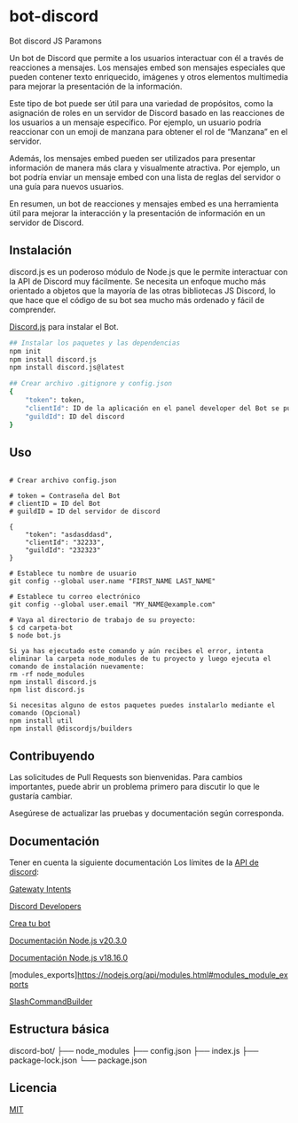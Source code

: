 # bot-discord
Bot discord JS Paramons

Un bot de Discord que permite a los usuarios interactuar con él a través de reacciones a mensajes. Los mensajes embed son mensajes especiales que pueden contener texto enriquecido, imágenes y otros elementos multimedia para mejorar la presentación de la información.

Este tipo de bot puede ser útil para una variedad de propósitos, como la asignación de roles en un servidor de Discord basado en las reacciones de los usuarios a un mensaje específico. Por ejemplo, un usuario podría reaccionar con un emoji de manzana para obtener el rol de “Manzana” en el servidor.

Además, los mensajes embed pueden ser utilizados para presentar información de manera más clara y visualmente atractiva. Por ejemplo, un bot podría enviar un mensaje embed con una lista de reglas del servidor o una guía para nuevos usuarios.

En resumen, un bot de reacciones y mensajes embed es una herramienta útil para mejorar la interacción y la presentación de información en un servidor de Discord.

## Instalación

discord.js es un poderoso módulo de Node.js que le permite interactuar con la API de Discord muy fácilmente. Se necesita un enfoque mucho más orientado a objetos que la mayoría de las otras bibliotecas JS Discord, lo que hace que el código de su bot sea mucho más ordenado y fácil de comprender.

[Discord.js](https://discord.js.org/) para instalar el Bot.

```bash
## Instalar los paquetes y las dependencias
npm init
npm install discord.js
npm install discord.js@latest

## Crear archivo .gitignore y config.json
{
    "token": token,
    "clientId": ID de la aplicación en el panel developer del Bot se puede conseguir
	"guildId": ID del discord
}
```

## Uso

```node Bot.js

# Crear archivo config.json

# token = Contraseña del Bot
# clientID = ID del Bot
# guildID = ID del servidor de discord

{
    "token": "asdasddasd",
    "clientId": "32233",
    "guildId": "232323"
}

# Establece tu nombre de usuario
git config --global user.name "FIRST_NAME LAST_NAME"

# Establece tu correo electrónico
git config --global user.email "MY_NAME@example.com"

# Vaya al directorio de trabajo de su proyecto:
$ cd carpeta-bot
$ node bot.js

Si ya has ejecutado este comando y aún recibes el error, intenta eliminar la carpeta node_modules de tu proyecto y luego ejecuta el comando de instalación nuevamente:
rm -rf node_modules
npm install discord.js
npm list discord.js

Si necesitas alguno de estos paquetes puedes instalarlo mediante el comando (Opcional)
npm install util 
npm install @discordjs/builders

```

## Contribuyendo

Las solicitudes de Pull Requests son bienvenidas. Para cambios importantes, puede abrir un problema primero
para discutir lo que le gustaría cambiar.

Asegúrese de actualizar las pruebas y documentación según corresponda.

## Documentación
Tener en cuenta la siguiente documentación
Los límites de la [API de discord](https://discord.com/developers/docs/topics/rate-limits):

[Gatewaty Intents](https://discordjs.guide/popular-topics/intents.html#privileged-intents)

[Discord Developers](https://discord.com/developers/docs/interactions/application-commands)

[Crea tu bot](https://discordjs.guide/creating-your-bot/)

[Documentación Node.js v20.3.0](https://nodejs.org/api/modules.html)

[Documentación Node.js v18.16.0](https://nodejs.org/docs/latest-v18.x/api/documentation.html)

[modules_exports]https://nodejs.org/api/modules.html#modules_module_exports

[SlashCommandBuilder](https://discord.js.org/docs/packages/builders/1.6.3/SlashCommandBuilder:Class)

## Estructura básica
discord-bot/
├── node_modules
├── config.json
├── index.js
├── package-lock.json
└── package.json

## Licencia

[MIT](https://choosealicense.com/licenses/mit/)
